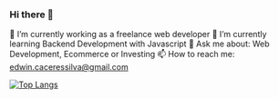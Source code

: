 ### Hi there 👋

🔭 I’m currently working as a freelance web developer
🌱 I’m currently learning Backend Development with Javascript
💬 Ask me about: Web Development, Ecommerce or Investing
📫 How to reach me: edwin.caceressilva@gmail.com


[![Top Langs](https://github-readme-stats.vercel.app/api/top-langs/?username=edwincaceres24&layout=compact&theme=dark&show_icons=true)](https://github.com/anuraghazra/github-readme-stats)


<!--
**edwincaceres24/edwincaceres24** is a ✨ _special_ ✨ repository because its `README.md` (this file) appears on your GitHub profile.

Here are some ideas to get you started:

- 🔭 I’m currently working on ...
- 🌱 I’m currently learning ...
- 👯 I’m looking to collaborate on ...
- 🤔 I’m looking for help with ...
- 💬 Ask me about ...
- 📫 How to reach me: ...
- 😄 Pronouns: ...
- ⚡ Fun fact: ...
-->
